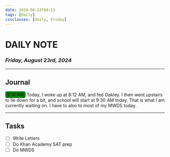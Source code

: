```yaml
---
date: 2024-08-23T09:13
tags: [Daily]
cssclasses: [daily, Friday]
---
```


# DAILY NOTE

### _Friday, August 23rd, 2024_

---

## Journal

<span style="background-color: green; border-radius: 5px; padding: 2px 5px;">9:14 AM</span>
Today, I woke up at 8:12 AM, and fed Oakley. I then went upstairs to lie down for a bit, and school will start at 9:30 AM today. That is what I am currently waiting on. I have to also to most of my MWDS today.

---

## Tasks

- [ ] Write Letters
- [ ] Do Khan Academy SAT prep
- [ ] Do MWDS